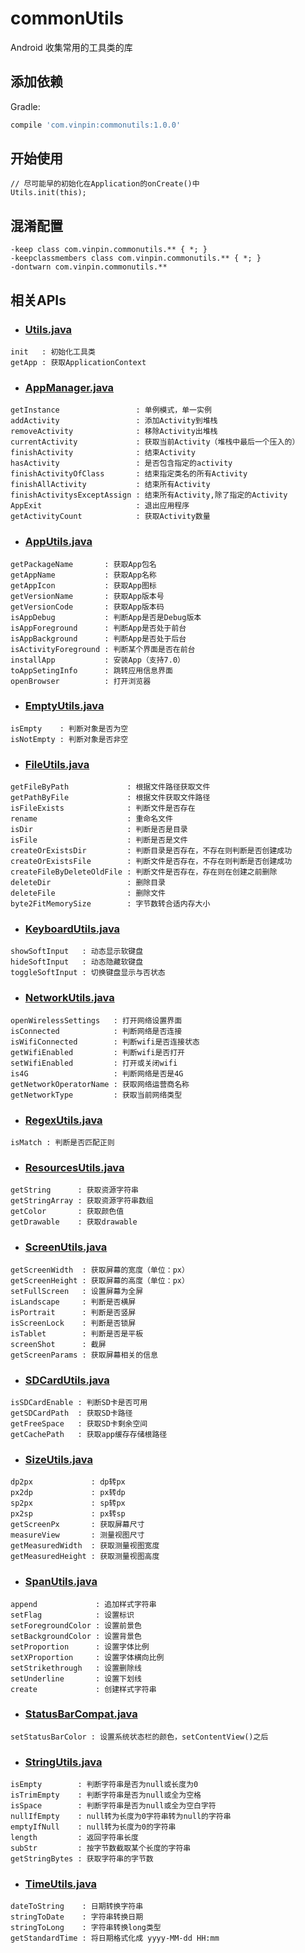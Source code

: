 # commonUtils
Android 收集常用的工具类的库

## 添加依赖

Gradle:
```groovy
compile 'com.vinpin:commonutils:1.0.0'
```

## 开始使用

```
// 尽可能早的初始化在Application的onCreate()中
Utils.init(this);
```

## 混淆配置

```
-keep class com.vinpin.commonutils.** { *; }
-keepclassmembers class com.vinpin.commonutils.** { *; }
-dontwarn com.vinpin.commonutils.**
```

## 相关APIs

* ### [Utils.java][utils.java]
```
init   : 初始化工具类
getApp : 获取ApplicationContext
```

* ### [AppManager.java][appManager.java]
```
getInstance                 : 单例模式，单一实例
addActivity                 : 添加Activity到堆栈
removeActivity              : 移除Activity出堆栈
currentActivity             : 获取当前Activity（堆栈中最后一个压入的）
finishActivity              : 结束Activity
hasActivity                 : 是否包含指定的activity
finishActivityOfClass       : 结束指定类名的所有Activity
finishAllActivity           : 结束所有Activity
finishActivitysExceptAssign : 结束所有Activity,除了指定的Activity
AppExit                     : 退出应用程序
getActivityCount            : 获取Activity数量
```

* ### [AppUtils.java][appUtils.java]
```
getPackageName       : 获取App包名
getAppName           : 获取App名称
getAppIcon           : 获取App图标
getVersionName       : 获取App版本号
getVersionCode       : 获取App版本码
isAppDebug           : 判断App是否是Debug版本
isAppForeground      : 判断App是否处于前台
isAppBackground      : 判断App是否处于后台
isActivityForeground : 判断某个界面是否在前台
installApp           : 安装App（支持7.0）
toAppSetingInfo      : 跳转应用信息界面
openBrowser          : 打开浏览器
```

* ### [EmptyUtils.java][emptyUtils.java]
```
isEmpty    : 判断对象是否为空
isNotEmpty : 判断对象是否非空
```

* ### [FileUtils.java][fileUtils.java]
```
getFileByPath             : 根据文件路径获取文件
getPathByFile             : 根据文件获取文件路径
isFileExists              : 判断文件是否存在
rename                    : 重命名文件
isDir                     : 判断是否是目录
isFile                    : 判断是否是文件
createOrExistsDir         : 判断目录是否存在，不存在则判断是否创建成功
createOrExistsFile        : 判断文件是否存在，不存在则判断是否创建成功
createFileByDeleteOldFile : 判断文件是否存在，存在则在创建之前删除
deleteDir                 : 删除目录
deleteFile                : 删除文件
byte2FitMemorySize        : 字节数转合适内存大小
```

* ### [KeyboardUtils.java][keyboardUtils.java]
```
showSoftInput   : 动态显示软键盘
hideSoftInput   : 动态隐藏软键盘
toggleSoftInput : 切换键盘显示与否状态
```

* ### [NetworkUtils.java][networkUtils.java]
```
openWirelessSettings   : 打开网络设置界面
isConnected            : 判断网络是否连接
isWifiConnected        : 判断wifi是否连接状态
getWifiEnabled         : 判断wifi是否打开
setWifiEnabled         : 打开或关闭wifi
is4G                   : 判断网络是否是4G
getNetworkOperatorName : 获取网络运营商名称
getNetworkType         : 获取当前网络类型
```

* ### [RegexUtils.java][regexUtils.java]
```
isMatch : 判断是否匹配正则
```

* ### [ResourcesUtils.java][resourcesUtils.java]
```
getString      : 获取资源字符串
getStringArray : 获取资源字符串数组
getColor       : 获取颜色值
getDrawable    : 获取drawable
```

* ### [ScreenUtils.java][screenUtils.java]
```
getScreenWidth  : 获取屏幕的宽度（单位：px）
getScreenHeight : 获取屏幕的高度（单位：px）
setFullScreen   : 设置屏幕为全屏
isLandscape     : 判断是否横屏
isPortrait      : 判断是否竖屏
isScreenLock    : 判断是否锁屏
isTablet        : 判断是否是平板
screenShot      : 截屏
getScreenParams : 获取屏幕相关的信息
```

* ### [SDCardUtils.java][sdCardUtils.java]
```
isSDCardEnable : 判断SD卡是否可用
getSDCardPath  : 获取SD卡路径
getFreeSpace   : 获取SD卡剩余空间
getCachePath   : 获取app缓存存储根路径
```

* ### [SizeUtils.java][sizeUtils.java]
```
dp2px             : dp转px
px2dp             : px转dp
sp2px             : sp转px
px2sp             : px转sp
getScreenPx       : 获取屏幕尺寸
measureView       : 测量视图尺寸
getMeasuredWidth  : 获取测量视图宽度
getMeasuredHeight : 获取测量视图高度
```

* ### [SpanUtils.java][spanUtils.java]
```
append             : 追加样式字符串
setFlag            : 设置标识
setForegroundColor : 设置前景色
setBackgroundColor : 设置背景色
setProportion      : 设置字体比例
setXProportion     : 设置字体横向比例
setStrikethrough   : 设置删除线
setUnderline       : 设置下划线
create             : 创建样式字符串
```

* ### [StatusBarCompat.java][statusBarCompat.java]
```
setStatusBarColor : 设置系统状态栏的颜色，setContentView()之后
```

* ### [StringUtils.java][stringUtils.java]
```
isEmpty        : 判断字符串是否为null或长度为0
isTrimEmpty    : 判断字符串是否为null或全为空格
isSpace        : 判断字符串是否为null或全为空白字符
nullIfEmpty    : null转为长度为0字符串转为null的字符串
emptyIfNull    : null转为长度为0的字符串
length         : 返回字符串长度
subStr         : 按字节数截取某个长度的字符串
getStringBytes : 获取字符串的字节数
```

* ### [TimeUtils.java][timeUtils.java]
```
dateToString    : 日期转换字符串
stringToDate    : 字符串转换日期
stringToLong    : 字符串转换long类型
getStandardTime : 将日期格式化成 yyyy-MM-dd HH:mm
```

[utils.java]:https://github.com/VinPin/commonUtils/blob/master/common-utils/src/main/java/com/vinpin/commonutils/Utils.java
[appManager.java]:https://github.com/VinPin/commonUtils/blob/master/common-utils/src/main/java/com/vinpin/commonutils/AppManager.java
[appUtils.java]: https://github.com/VinPin/commonUtils/blob/master/common-utils/src/main/java/com/vinpin/commonutils/AppUtils.java
[emptyUtils.java]: https://github.com/VinPin/commonUtils/blob/master/common-utils/src/main/java/com/vinpin/commonutils/EmptyUtils.java
[fileUtils.java]: https://github.com/VinPin/commonUtils/blob/master/common-utils/src/main/java/com/vinpin/commonutils/FileUtils.java
[keyboardUtils.java]: https://github.com/VinPin/commonUtils/blob/master/common-utils/src/main/java/com/vinpin/commonutils/KeyboardUtils.java
[networkUtils.java]: https://github.com/VinPin/commonUtils/blob/master/common-utils/src/main/java/com/vinpin/commonutils/NetworkUtils.java
[regexUtils.java]: https://github.com/VinPin/commonUtils/blob/master/common-utils/src/main/java/com/vinpin/commonutils/RegexUtils.java
[resourcesUtils.java]: https://github.com/VinPin/commonUtils/blob/master/common-utils/src/main/java/com/vinpin/commonutils/ResourcesUtils.java
[screenUtils.java]: https://github.com/VinPin/commonUtils/blob/master/common-utils/src/main/java/com/vinpin/commonutils/ScreenUtils.java
[sdCardUtils.java]: https://github.com/VinPin/commonUtils/blob/master/common-utils/src/main/java/com/vinpin/commonutils/SDCardUtils.java
[sizeUtils.java]: https://github.com/VinPin/commonUtils/blob/master/common-utils/src/main/java/com/vinpin/commonutils/SizeUtils.java
[spanUtils.java]: https://github.com/VinPin/commonUtils/blob/master/common-utils/src/main/java/com/vinpin/commonutils/SpanUtils.java
[statusBarCompat.java]: https://github.com/VinPin/commonUtils/blob/master/common-utils/src/main/java/com/vinpin/commonutils/StatusBarCompat.java
[stringUtils.java]: https://github.com/VinPin/commonUtils/blob/master/common-utils/src/main/java/com/vinpin/commonutils/StringUtils.java
[timeUtils.java]: https://github.com/VinPin/commonUtils/blob/master/common-utils/src/main/java/com/vinpin/commonutils/TimeUtils.java
